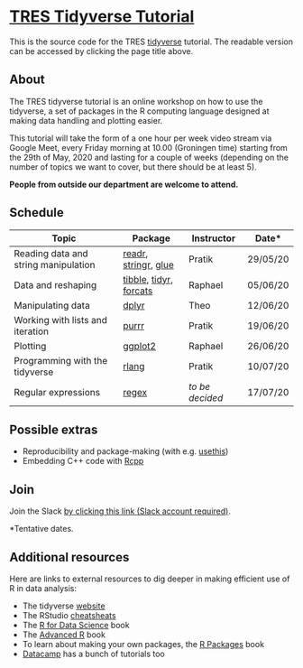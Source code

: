 # [TRES Tidyverse Tutorial](https://pratikunterwegs.github.io/tres-tidy-tutorial/)

This is the source code for the TRES [tidyverse](https://www.tidyverse.org/) tutorial.
The readable version can be accessed by clicking the page title above.

## About

The TRES tidyverse tutorial is an online workshop on how to use the tidyverse, a set of packages in the R computing language designed at making data handling and plotting easier. 

This tutorial will take the form of a one hour per week video stream via Google Meet, every Friday morning at 10.00 (Groningen time) starting from the 29th of May, 2020 and lasting for a couple of weeks (depending on the number of topics we want to cover, but there should be at least 5). 

**People from outside our department are welcome to attend.**

## Schedule

Topic|Package|Instructor|Date*
---|---|---|---
Reading data and string manipulation|[readr](https://readr.tidyverse.org/), [stringr](https://stringr.tidyverse.org/), [glue](https://github.com/tidyverse/glue)|Pratik|29/05/20
Data and reshaping|[tibble](https://tibble.tidyverse.org/), [tidyr](https://tidyr.tidyverse.org/), [forcats](https://forcats.tidyverse.org/)|Raphael|05/06/20
Manipulating data|[dplyr](https://dplyr.tidyverse.org/)|Theo|12/06/20
Working with lists and iteration|[purrr](https://purrr.tidyverse.org/)|Pratik|19/06/20
Plotting|[ggplot2](https://ggplot2.tidyverse.org/)|Raphael|26/06/20
Programming with the tidyverse|[rlang](https://rlang.r-lib.org/)|Pratik|10/07/20
Regular expressions|[regex](https://stat.ethz.ch/R-manual/R-devel/library/base/html/regex.html)|_to be decided_|17/07/20

## Possible extras

- Reproducibility and package-making (with e.g. [usethis](https://usethis.r-lib.org/))  
- Embedding C++ code with [Rcpp](http://adv-r.had.co.nz/Rcpp.html)

## Join

Join the Slack [by clicking this link (Slack account required)](https://join.slack.com/t/trestidytorial/shared_invite/zt-ejgr3tow-3zisGwPg1JDeTJD33DWb2A).

*Tentative dates.

## Additional resources

Here are links to external resources to dig deeper in making efficient use of R in data analysis:

- The tidyverse [website](https://www.tidyverse.org/)
- The RStudio [cheatsheats](https://rstudio.com/resources/cheatsheets/)
- The [R for Data Science](https://r4ds.had.co.nz/) book
- The [Advanced R](http://adv-r.had.co.nz/) book
- To learn about making your own packages, the [R Packages](http://r-pkgs.had.co.nz/) book
- [Datacamp](https://www.datacamp.com/tidyverse-tutorials/) has a bunch of tutorials too
